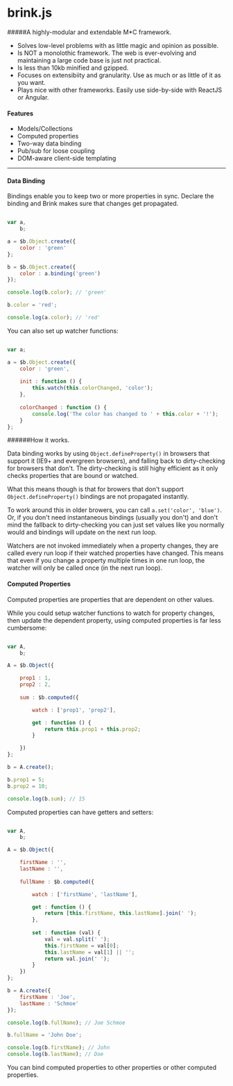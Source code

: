 # brink.js
#####A highly-modular and extendable M*C framework.

- Solves low-level problems with as little magic and opinion as possible.
- Is NOT a monolothic framework. The web is ever-evolving and maintaining a large code base is just not practical.
- Is less than 10kb minified and gzipped.
- Focuses on extensibiity and granularity. Use as much or as little of it as you want.
- Plays nice with other frameworks. Easily use side-by-side with ReactJS or Angular.

#### Features

- Models/Collections
- Computed properties
- Two-way data binding
- Pub/sub for loose coupling
- DOM-aware client-side templating

-----------------------------

#### Data Binding

Bindings enable you to keep two or more properties in sync.
Declare the binding and Brink makes sure that changes get propagated.

```javascript

var a,
    b;

a = $b.Object.create({
    color : 'green'
};

b = $b.Object.create({
    color : a.binding('green')
});

console.log(b.color); // 'green'

b.color = 'red';

console.log(a.color); // 'red'

```
You can also set up watcher functions:

```javascript

var a;

a = $b.Object.create({
    color : 'green',
    
    init : function () {
        this.watch(this.colorChanged, 'color');
    },
    
    colorChanged : function () {
        console.log('The color has changed to ' + this.color + '!');
    }
};

````

######How it works.

Data binding works by using `Object.defineProperty()` in browsers that support it (IE9+ and evergreen browsers), and falling back to dirty-checking for browsers that don't. The dirty-checking is still highy efficient as it only checks properties that are bound or watched.

What this means though is that for browers that don't support `Object.defineProperty()` bindings are not propagated instantly.

To work around this in older browers, you can call `a.set('color', 'blue')`. Or, if you don't need instantaneous bindings (usually you don't) and don't mind the fallback to dirty-checking you can just set values like you normally would and bindings will update on the next run loop.

Watchers are not invoked immediately when a property changes, they are called every run loop if their watched properties have changed. This means that even if you change a property multiple times in one run loop, the watcher will only be called once (in the next run loop).

#### Computed Properties

Computed properties are properties that are dependent on other values.

While you could setup watcher functions to watch for property changes, then update 
the dependent property, using computed properties is far less cumbersome:

```javascript

var A,
    b;

A = $b.Object({

    prop1 : 1,
    prop2 : 2,
    
    sum : $b.computed({

        watch : ['prop1', 'prop2'],

        get : function () {
            return this.prop1 + this.prop2;
        }

    })
};

b = A.create();

b.prop1 = 5;
b.prop2 = 10;

console.log(b.sum); // 15

````

Computed properties can have getters and setters:

```javascript

var A,
    b;

A = $b.Object({

    firstName : '',
    lastName : '',
    
    fullName : $b.computed({

        watch : ['firstName', 'lastName'],

        get : function () {
            return [this.firstName, this.lastName].join(' ');
        },
        
        set : function (val) {
            val = val.split(' ');
            this.firstName = val[0];
            this.lastName = val[1] || '';
            return val.join(' ');
        }
    })
};

b = A.create({
    firstName : 'Joe',
    lastName : 'Schmoe'
});

console.log(b.fullName); // Joe Schmoe

b.fullName = 'John Doe';

console.log(b.firstName); // John
console.log(b.lastName); // Doe

````

You can bind computed properties to other properties or other computed properties.

